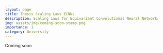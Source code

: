 ```yaml
---
layout: page
title: Thesis Scaling Laws ECNNs
description: Scaling Laws for Equivariant Convolutional Neural Networks
img: assets/img/coming-soon-stamp.png
importance: 1
category: University
---
```


Coming soon